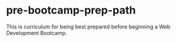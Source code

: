 # pre-bootcamp-prep-path
This is curriculum for being best prepared before beginning a Web Development Bootcamp.

